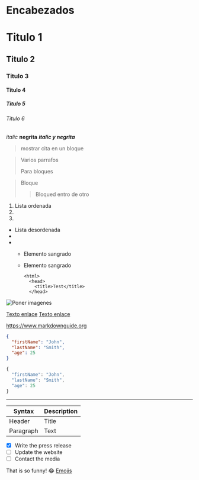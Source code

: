 # Encabezados

# Titulo 1
## Titulo 2
### Titulo 3
#### Titulo 4
##### Titulo 5
###### Titulo 6

*italic*
**negrita**
***italic y negrita***

> mostrar cita en un bloque

> Varios parrafos
>
> Para bloques

> Bloque
>
>> Bloqued entro de otro

1. Lista ordenada
2. 
3. 

- Lista desordenada
- 
- 
  - Elemento sangrado
  - Elemento sangrado

        <html>
          <head>
            <title>Test</title>
          </head>


![Poner imagenes](ruta)

[Texto enlace](enlace)
[Texto enlace](enlace "Mensaje emergente")

<https://www.markdownguide.org>



```json
{
  "firstName": "John",
  "lastName": "Smith",
  "age": 25
}
```

```javascript
{
  "firstName": "John",
  "lastName": "Smith",
  "age": 25
}
```

---

| Syntax      | Description |
| ----------- | ----------- |
| Header      | Title       |
| Paragraph   | Text        |


- [x] Write the press release
- [ ] Update the website
- [ ] Contact the media

That is so funny! :joy:
[Emojis](https://emojipedia.org/)